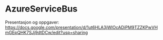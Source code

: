 AzureServiceBus
===============

Presentasjon og oppgaver:<br>
https://docs.google.com/presentation/d/1ut6HLA3jWIOcADiPM9TZZKPwVHmGEpQHK7SJj9dtDCw/edit?usp=sharing

